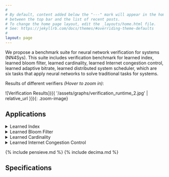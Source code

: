```yaml
---
#
# By default, content added below the "---" mark will appear in the home page
# between the top bar and the list of recent posts.
# To change the home page layout, edit the _layouts/home.html file.
# See: https://jekyllrb.com/docs/themes/#overriding-theme-defaults
#
layout: page
---
```


We propose a benchmark suite for neural network verification for systems (NN4Sys). This suite includes verification benchmark for learned index, learned bloom filter, learned cardinality, learned Internet congestion control, learned adaptive bitrate, learned distributed system scheduler, which are six tasks that apply neural networks to solve traditional tasks for systems.


Results of different verifiers    *(Hover to zoom in)*:

<style>
.zoom-image {
    transition: transform 0.3s ease;
}
.zoom-image:hover {
    transform: scale(1.45);
}
</style>

![Verification Results]({{ '/assets/graphs/verification_runtime_2.jpg' | relative_url }}){: .zoom-image}







## Applications

<!--  -->
<div class="accordion">





<!--  -->
  <details class="main-item">
    <summary>Learned Index</summary>
    <p>Content for menu item 1.</p>
    
    <details class="nested-item">
      <summary>Introduction</summary>
      <p>Content for menu item 1.1.</p>
    </details>

    <details class="nested-item">
      <summary>Neural Network</summary>
      <p>Content for menu item 1.2.</p>
    </details>

    <details class="nested-item">
      <summary>Specification</summary>
      <p>Content for menu item 1.2.</p>
    </details>

    <details class="nested-item">
      <summary>Performance of the verifier</summary>
      <p>Content for menu item 1.2.</p>
    </details>
  </details>


<!--  -->
  <details class="main-item">
    <summary>Learned Bloom Filter</summary>
    <p>Content for menu item 1.</p>
    
    <details class="nested-item">
      <summary>Introduction</summary>
      <p>Content for menu item 1.1.</p>
    </details>

    <details class="nested-item">
      <summary>Neural Network</summary>
      <p>Content for menu item 1.2.</p>
    </details>

    <details class="nested-item">
      <summary>Specification</summary>
      <p>Content for menu item 1.2.</p>
    </details>

    <details class="nested-item">
      <summary>Performance of the verifier</summary>
      <p>Content for menu item 1.2.</p>
    </details>
  </details>





<!--  -->
  <details class="main-item">
    <summary>Learned Cardinality</summary>
    <p>Content for menu item 1.</p>
    
    <details class="nested-item">
      <summary>Introduction</summary>
      <p>Content for menu item 1.1.</p>
    </details>

    <details class="nested-item">
      <summary>Neural Network</summary>
      <p>Content for menu item 1.2.</p>
    </details>

    <details class="nested-item">
      <summary>Specification</summary>
      <p>Content for menu item 1.2.</p>
    </details>

    <details class="nested-item">
      <summary>Performance of the verifier</summary>
      <p>Content for menu item 1.2.</p>
    </details>
  </details>




<!--  -->
  <details class="main-item">
    <summary>Learned Internet Congestion Control</summary>
    <p>Content for menu item 1.</p>
    
    <details class="nested-item">
      <summary>Introduction</summary>
      <p>Content for menu item 1.1.</p>
    </details>

    <details class="nested-item">
      <summary>Neural Network</summary>
      <p>Content for menu item 1.2.</p>
    </details>

    <details class="nested-item">
      <summary>Specification</summary>
      <p>Content for menu item 1.2.</p>
    </details>

    <details class="nested-item">
      <summary>Performance of the verifier</summary>
      <p>Content for menu item 1.2.</p>
    </details>
  </details>




{% include pensieve.md %}
{% include decima.md %}
</div>


## Specifications


<!-- ####from cheng:
Introduction for each app
description
paper
NN(link to our folder)
brief description of NN
input, output, sepcification
performance of verifier(number)

After Summary: 1 figure of result of difference verifier -->



